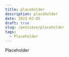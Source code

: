 ```yaml
---
title: placeholder
description: placeholder
date: 2023-03-05
draft: true
slug: /pensieve/placeholder
tags:
  - Placeholder
---
```


Placeholder
